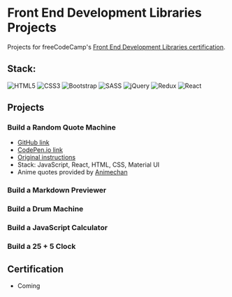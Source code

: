 # Front End Development Libraries Projects
Projects for freeCodeCamp's [Front End Development Libraries certification](https://www.freecodecamp.org/learn/front-end-development-libraries/).

## Stack:
![HTML5](https://img.shields.io/badge/html5-%23E34F26.svg?style=for-the-badge&logo=html5&logoColor=white)
![CSS3](https://img.shields.io/badge/css3-%231572B6.svg?style=for-the-badge&logo=css3&logoColor=white)
![Bootstrap](https://img.shields.io/badge/bootstrap-%23563D7C.svg?style=for-the-badge&logo=bootstrap&logoColor=white)
![SASS](https://img.shields.io/badge/SASS-hotpink.svg?style=for-the-badge&logo=SASS&logoColor=white)
![jQuery](https://img.shields.io/badge/jquery-%230769AD.svg?style=for-the-badge&logo=jquery&logoColor=white)
![Redux](https://img.shields.io/badge/redux-%23593d88.svg?style=for-the-badge&logo=redux&logoColor=white)
![React](https://img.shields.io/badge/react-%2320232a.svg?style=for-the-badge&logo=react&logoColor=%2361DAFB)

## Projects
### Build a Random Quote Machine
- [GitHub link](https://github.com/sarahdeecee/fcc-development-libraries-projects/tree/main/01-random-quote-machine)
- [CodePen.io link](https://codepen.io/s_dc/pen/oNEdbBJ)
- [Original instructions](https://www.freecodecamp.org/learn/front-end-development-libraries/front-end-development-libraries-projects/build-a-random-quote-machine)
- Stack: JavaScript, React, HTML, CSS, Material UI
- Anime quotes provided by [Animechan](https://animechan.vercel.app/)

### Build a Markdown Previewer

### Build a Drum Machine

### Build a JavaScript Calculator

### Build a 25 + 5 Clock

## Certification
- Coming
